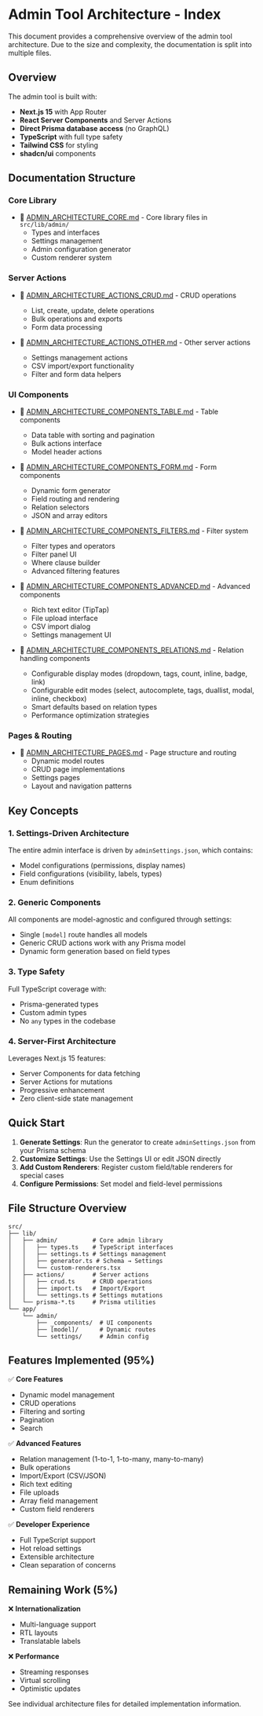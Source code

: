 # Admin Tool Architecture - Index

This document provides a comprehensive overview of the admin tool architecture. Due to the size and complexity, the documentation is split into multiple files.

## Overview

The admin tool is built with:
- **Next.js 15** with App Router
- **React Server Components** and Server Actions
- **Direct Prisma database access** (no GraphQL)
- **TypeScript** with full type safety
- **Tailwind CSS** for styling
- **shadcn/ui** components

## Documentation Structure

### Core Library
- 📁 [ADMIN_ARCHITECTURE_CORE.md](./ADMIN_ARCHITECTURE_CORE.md) - Core library files in `src/lib/admin/`
  - Types and interfaces
  - Settings management
  - Admin configuration generator
  - Custom renderer system

### Server Actions
- 📁 [ADMIN_ARCHITECTURE_ACTIONS_CRUD.md](./ADMIN_ARCHITECTURE_ACTIONS_CRUD.md) - CRUD operations
  - List, create, update, delete operations
  - Bulk operations and exports
  - Form data processing
  
- 📁 [ADMIN_ARCHITECTURE_ACTIONS_OTHER.md](./ADMIN_ARCHITECTURE_ACTIONS_OTHER.md) - Other server actions
  - Settings management actions
  - CSV import/export functionality
  - Filter and form data helpers

### UI Components
- 📁 [ADMIN_ARCHITECTURE_COMPONENTS_TABLE.md](./ADMIN_ARCHITECTURE_COMPONENTS_TABLE.md) - Table components
  - Data table with sorting and pagination
  - Bulk actions interface
  - Model header actions

- 📁 [ADMIN_ARCHITECTURE_COMPONENTS_FORM.md](./ADMIN_ARCHITECTURE_COMPONENTS_FORM.md) - Form components
  - Dynamic form generator
  - Field routing and rendering
  - Relation selectors
  - JSON and array editors

- 📁 [ADMIN_ARCHITECTURE_COMPONENTS_FILTERS.md](./ADMIN_ARCHITECTURE_COMPONENTS_FILTERS.md) - Filter system
  - Filter types and operators
  - Filter panel UI
  - Where clause builder
  - Advanced filtering features

- 📁 [ADMIN_ARCHITECTURE_COMPONENTS_ADVANCED.md](./ADMIN_ARCHITECTURE_COMPONENTS_ADVANCED.md) - Advanced components
  - Rich text editor (TipTap)
  - File upload interface
  - CSV import dialog
  - Settings management UI

- 📁 [ADMIN_ARCHITECTURE_COMPONENTS_RELATIONS.md](./ADMIN_ARCHITECTURE_COMPONENTS_RELATIONS.md) - Relation handling components
  - Configurable display modes (dropdown, tags, count, inline, badge, link)
  - Configurable edit modes (select, autocomplete, tags, duallist, modal, inline, checkbox)
  - Smart defaults based on relation types
  - Performance optimization strategies

### Pages & Routing
- 📁 [ADMIN_ARCHITECTURE_PAGES.md](./ADMIN_ARCHITECTURE_PAGES.md) - Page structure and routing
  - Dynamic model routes
  - CRUD page implementations
  - Settings pages
  - Layout and navigation patterns

## Key Concepts

### 1. Settings-Driven Architecture
The entire admin interface is driven by `adminSettings.json`, which contains:
- Model configurations (permissions, display names)
- Field configurations (visibility, labels, types)
- Enum definitions

### 2. Generic Components
All components are model-agnostic and configured through settings:
- Single `[model]` route handles all models
- Generic CRUD actions work with any Prisma model
- Dynamic form generation based on field types

### 3. Type Safety
Full TypeScript coverage with:
- Prisma-generated types
- Custom admin types
- No `any` types in the codebase

### 4. Server-First Architecture
Leverages Next.js 15 features:
- Server Components for data fetching
- Server Actions for mutations
- Progressive enhancement
- Zero client-side state management

## Quick Start

1. **Generate Settings**: Run the generator to create `adminSettings.json` from your Prisma schema
2. **Customize Settings**: Use the Settings UI or edit JSON directly
3. **Add Custom Renderers**: Register custom field/table renderers for special cases
4. **Configure Permissions**: Set model and field-level permissions

## File Structure Overview

```
src/
├── lib/
│   ├── admin/          # Core admin library
│   │   ├── types.ts    # TypeScript interfaces
│   │   ├── settings.ts # Settings management
│   │   ├── generator.ts # Schema → Settings
│   │   └── custom-renderers.tsx
│   ├── actions/        # Server actions
│   │   ├── crud.ts     # CRUD operations
│   │   ├── import.ts   # Import/Export
│   │   └── settings.ts # Settings mutations
│   └── prisma-*.ts     # Prisma utilities
└── app/
    └── admin/
        ├── _components/  # UI components
        ├── [model]/      # Dynamic routes
        └── settings/     # Admin config
```

## Features Implemented (95%)

✅ **Core Features**
- Dynamic model management
- CRUD operations
- Filtering and sorting
- Pagination
- Search

✅ **Advanced Features**
- Relation management (1-to-1, 1-to-many, many-to-many)
- Bulk operations
- Import/Export (CSV/JSON)
- Rich text editing
- File uploads
- Array field management
- Custom field renderers

✅ **Developer Experience**
- Full TypeScript support
- Hot reload settings
- Extensible architecture
- Clean separation of concerns

## Remaining Work (5%)

❌ **Internationalization**
- Multi-language support
- RTL layouts
- Translatable labels

❌ **Performance**
- Streaming responses
- Virtual scrolling
- Optimistic updates

See individual architecture files for detailed implementation information.